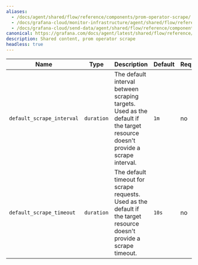 ```yaml
---
aliases:
  - /docs/agent/shared/flow/reference/components/prom-operator-scrape/
  - /docs/grafana-cloud/monitor-infrastructure/agent/shared/flow/reference/components/prom-operator-scrape/
  - /docs/grafana-cloud/send-data/agent/shared/flow/reference/components/prom-operator-scrape/
canonical: https://grafana.com/docs/agent/latest/shared/flow/reference/components/prom-operator-scrape/
description: Shared content, prom operator scrape
headless: true
---
```


| Name                      | Type       | Description                                                                                                                  | Default | Required |
| ------------------------- | ---------- | ---------------------------------------------------------------------------------------------------------------------------- | ------- | -------- |
| `default_scrape_interval` | `duration` | The default interval between scraping targets. Used as the default if the target resource doesn't provide a scrape interval. | `1m`    | no       |
| `default_scrape_timeout`  | `duration` | The default timeout for scrape requests. Used as the default if the target resource doesn't provide a scrape timeout.        | `10s`   | no       |
